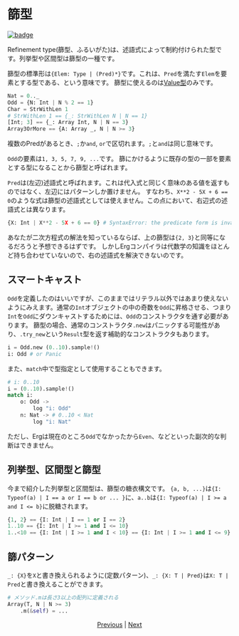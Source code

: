 # 篩型

[![badge](https://img.shields.io/endpoint.svg?url=https%3A%2F%2Fgezf7g7pd5.execute-api.ap-northeast-1.amazonaws.com%2Fdefault%2Fsource_up_to_date%3Fowner%3Derg-lang%26repos%3Derg%26ref%3Dmain%26path%3Ddoc/EN/syntax/type/12_refinement.md%26commit_hash%3D94015f61ed0018714a6271ecf60ff2ca38733ce6)](https://gezf7g7pd5.execute-api.ap-northeast-1.amazonaws.com/default/source_up_to_date?owner=erg-lang&repos=erg&ref=main&path=doc/EN/syntax/type/12_refinement.md&commit_hash=94015f61ed0018714a6271ecf60ff2ca38733ce6)

Refinement type(篩型、ふるいがた)は、述語式によって制約付けられた型です。列挙型や区間型は篩型の一種です。

篩型の標準形は`{Elem: Type | (Pred)*}`です。これは、`Pred`を満たす`Elem`を要素とする型である、という意味です。
篩型に使えるのは[Value型](./08_value.md)のみです。

```python
Nat = 0.._
Odd = {N: Int | N % 2 == 1}
Char = StrWithLen 1
# StrWithLen 1 == {_: StrWithLen N | N == 1}
[Int; 3] == {_: Array Int, N | N == 3}
Array3OrMore == {A: Array _, N | N >= 3}
```

複数のPredがあるとき、`;`か`and`, `or`で区切れます。`;`と`and`は同じ意味です。

`Odd`の要素は`1, 3, 5, 7, 9, ...`です。
篩にかけるように既存の型の一部を要素とする型になることから篩型と呼ばれます。

`Pred`は(左辺)述語式と呼ばれます。これは代入式と同じく意味のある値を返すものではなく、左辺にはパターンしか置けません。
すなわち、`X**2 - 5X + 6 == 0`のような式は篩型の述語式としては使えません。この点において、右辺式の述語式とは異なります。

```python
{X: Int | X**2 - 5X + 6 == 0} # SyntaxError: the predicate form is invalid. Only names can be on the left-hand side
```

あなたが二次方程式の解法を知っているならば、上の篩型は`{2, 3}`と同等になるだろうと予想できるはずです。
しかしErgコンパイラは代数学の知識をほとんど持ち合わせていないので、右の述語式を解決できないのです。

## スマートキャスト

`Odd`を定義したのはいいですが、このままではリテラル以外ではあまり使えないようにみえます。通常の`Int`オブジェクトの中の奇数を`Odd`に昇格させる、つまり`Int`を`Odd`にダウンキャストするためには、`Odd`のコンストラクタを通す必要があります。
篩型の場合、通常のコンストラクタ`.new`はパニックする可能性があり、`.try_new`という`Result`型を返す補助的なコンストラクタもあります。

```python
i = Odd.new (0..10).sample!()
i: Odd # or Panic
```

また、`match`中で型指定として使用することもできます。

```python
# i: 0..10
i = (0..10).sample!()
match i:
    o: Odd ->
        log "i: Odd"
    n: Nat -> # 0..10 < Nat
        log "i: Nat"
```

ただし、Ergは現在のところ`Odd`でなかったから`Even`、などといった副次的な判断はできません。

## 列挙型、区間型と篩型

今まで紹介した列挙型と区間型は、篩型の糖衣構文です。
`{a, b, ...}`は`{I: Typeof(a) | I == a or I == b or ... }`に、`a..b`は`{I: Typeof(a) | I >= a and I <= b}`に脱糖されます。

```python
{1, 2} == {I: Int | I == 1 or I == 2}
1..10 == {I: Int | I >= 1 and I <= 10}
1..<10 == {I: Int | I >= 1 and I < 10} == {I: Int | I >= 1 and I <= 9}
```

## 篩パターン

`_: {X}`を`X`と書き換えられるように(定数パターン)、`_: {X: T | Pred}`は`X: T | Pred`と書き換えることができます。

```python
# メソッド.mは長さ3以上の配列に定義される
Array(T, N | N >= 3)
    .m(&self) = ...
```
<p align='center'>
    <a href='./11_enum.md'>Previous</a> | <a href='./13_algebraic.md'>Next</a>
</p>